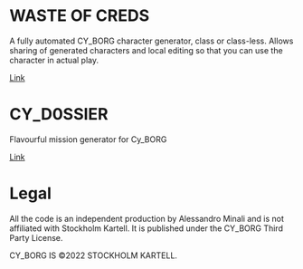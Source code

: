 # WASTE OF CREDS
A fully automated CY_BORG character generator, class or class-less.
Allows sharing of generated characters and local editing so that you can use the character in actual play.

[Link](https://alessandrominali.github.io/cy-borg-gen/waste_of_creds.html)

# CY_D0SSIER
Flavourful mission generator for Cy_BORG

[Link](https://alessandrominali.github.io/cy-borg-gen/cy_dossier.html)

# Legal
All the code is an independent production by Alessandro Minali and is not affiliated with Stockholm Kartell. It is published under the CY_BORG Third Party License.

CY_BORG IS ©2022 STOCKHOLM KARTELL.
